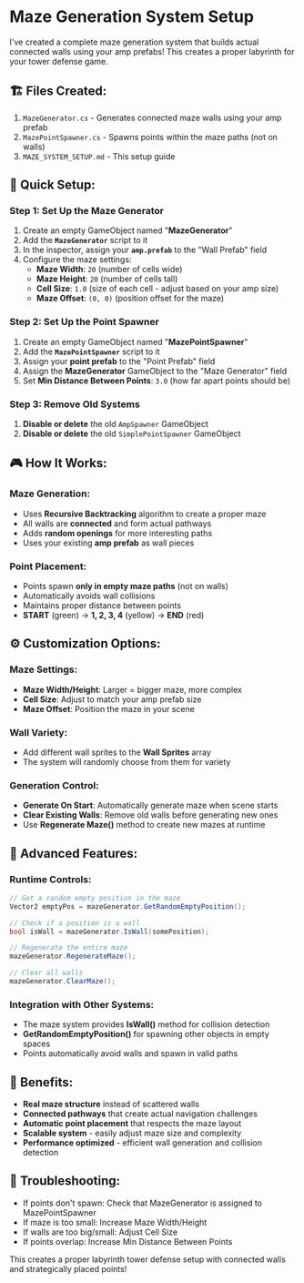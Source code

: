 # Maze Generation System Setup

I've created a complete maze generation system that builds actual connected walls using your amp prefabs! This creates a proper labyrinth for your tower defense game.

## 🏗️ **Files Created:**
1. `MazeGenerator.cs` - Generates connected maze walls using your amp prefab
2. `MazePointSpawner.cs` - Spawns points within the maze paths (not on walls)
3. `MAZE_SYSTEM_SETUP.md` - This setup guide

## 🚀 **Quick Setup:**

### Step 1: Set Up the Maze Generator
1. Create an empty GameObject named "**MazeGenerator**"
2. Add the **`MazeGenerator`** script to it
3. In the inspector, assign your **`amp.prefab`** to the "Wall Prefab" field
4. Configure the maze settings:
   - **Maze Width**: `20` (number of cells wide)
   - **Maze Height**: `20` (number of cells tall)
   - **Cell Size**: `1.0` (size of each cell - adjust based on your amp size)
   - **Maze Offset**: `(0, 0)` (position offset for the maze)

### Step 2: Set Up the Point Spawner
1. Create an empty GameObject named "**MazePointSpawner**"
2. Add the **`MazePointSpawner`** script to it
3. Assign your **point prefab** to the "Point Prefab" field
4. Assign the **MazeGenerator** GameObject to the "Maze Generator" field
5. Set **Min Distance Between Points**: `3.0` (how far apart points should be)

### Step 3: Remove Old Systems
1. **Disable or delete** the old `AmpSpawner` GameObject
2. **Disable or delete** the old `SimplePointSpawner` GameObject

## 🎮 **How It Works:**

### **Maze Generation:**
- Uses **Recursive Backtracking** algorithm to create a proper maze
- All walls are **connected** and form actual pathways
- Adds **random openings** for more interesting paths
- Uses your existing **amp prefab** as wall pieces

### **Point Placement:**
- Points spawn **only in empty maze paths** (not on walls)
- Automatically avoids wall collisions
- Maintains proper distance between points
- **START** (green) → **1, 2, 3, 4** (yellow) → **END** (red)

## ⚙️ **Customization Options:**

### **Maze Settings:**
- **Maze Width/Height**: Larger = bigger maze, more complex
- **Cell Size**: Adjust to match your amp prefab size
- **Maze Offset**: Position the maze in your scene

### **Wall Variety:**
- Add different wall sprites to the **Wall Sprites** array
- The system will randomly choose from them for variety

### **Generation Control:**
- **Generate On Start**: Automatically generate maze when scene starts
- **Clear Existing Walls**: Remove old walls before generating new ones
- Use **Regenerate Maze()** method to create new mazes at runtime

## 🔧 **Advanced Features:**

### **Runtime Controls:**
```csharp
// Get a random empty position in the maze
Vector2 emptyPos = mazeGenerator.GetRandomEmptyPosition();

// Check if a position is a wall
bool isWall = mazeGenerator.IsWall(somePosition);

// Regenerate the entire maze
mazeGenerator.RegenerateMaze();

// Clear all walls
mazeGenerator.ClearMaze();
```

### **Integration with Other Systems:**
- The maze system provides **IsWall()** method for collision detection
- **GetRandomEmptyPosition()** for spawning other objects in empty spaces
- Points automatically avoid walls and spawn in valid paths

## 🎯 **Benefits:**
- **Real maze structure** instead of scattered walls
- **Connected pathways** that create actual navigation challenges
- **Automatic point placement** that respects the maze layout
- **Scalable system** - easily adjust maze size and complexity
- **Performance optimized** - efficient wall generation and collision detection

## 🐛 **Troubleshooting:**
- If points don't spawn: Check that MazeGenerator is assigned to MazePointSpawner
- If maze is too small: Increase Maze Width/Height
- If walls are too big/small: Adjust Cell Size
- If points overlap: Increase Min Distance Between Points

This creates a proper labyrinth tower defense setup with connected walls and strategically placed points!
